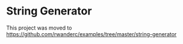 # String Generator

This project was moved to https://github.com/rwanderc/examples/tree/master/string-generator